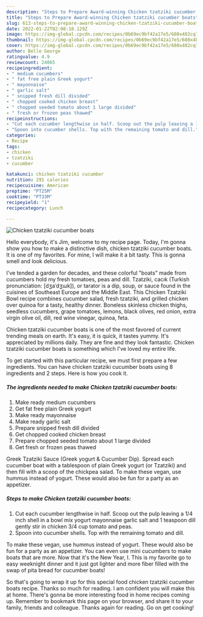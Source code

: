 ```yaml
---
description: "Steps to Prepare Award-winning Chicken tzatziki cucumber boats"
title: "Steps to Prepare Award-winning Chicken tzatziki cucumber boats"
slug: 613-steps-to-prepare-award-winning-chicken-tzatziki-cucumber-boats
date: 2022-01-22T02:08:18.129Z
image: https://img-global.cpcdn.com/recipes/0b69ec9bf42a17e5/680x482cq70/chicken-tzatziki-cucumber-boats-recipe-main-photo.jpg
thumbnail: https://img-global.cpcdn.com/recipes/0b69ec9bf42a17e5/680x482cq70/chicken-tzatziki-cucumber-boats-recipe-main-photo.jpg
cover: https://img-global.cpcdn.com/recipes/0b69ec9bf42a17e5/680x482cq70/chicken-tzatziki-cucumber-boats-recipe-main-photo.jpg
author: Belle George
ratingvalue: 4.9
reviewcount: 24065
recipeingredient:
- " medium cucumbers"
- " fat free plain Greek yogurt"
- " mayonnaise"
- " garlic salt"
- " snipped fresh dill divided"
- " chopped cooked chicken breast"
- " chopped seeded tomato about 1 large divided"
- " fresh or frozen peas thawed"
recipeinstructions:
- "Cut each cucumber lengthwise in half. Scoop out the pulp leaving a 1/4 inch shell in a bowl mix yogurt mayonnaise garlic salt and 1 teaspoon dill gently stir in chicken 3/4 cup tomato and peas."
- "Spoon into cucumber shells. Top with the remaining tomato and dill."
categories:
- Recipe
tags:
- chicken
- tzatziki
- cucumber

katakunci: chicken tzatziki cucumber 
nutrition: 291 calories
recipecuisine: American
preptime: "PT25M"
cooktime: "PT33M"
recipeyield: "1"
recipecategory: Lunch

---
```



![Chicken tzatziki cucumber boats](https://img-global.cpcdn.com/recipes/0b69ec9bf42a17e5/680x482cq70/chicken-tzatziki-cucumber-boats-recipe-main-photo.jpg)

Hello everybody, it's Jim, welcome to my recipe page. Today, I'm gonna show you how to make a distinctive dish, chicken tzatziki cucumber boats. It is one of my favorites. For mine, I will make it a bit tasty. This is gonna smell and look delicious.

I&#39;ve tended a garden for decades, and these colorful &#34;boats&#34; made from cucumbers hold my fresh tomatoes, peas and dill. Tzatziki, cacık (Turkish pronunciation: [dʒaˈdʒɯk]), or tarator is a dip, soup, or sauce found in the cuisines of Southeast Europe and the Middle East. This Chicken Tzatziki Bowl recipe combines cucumber salad, fresh tzatziki, and grilled chicken over quinoa for a tasty, healthy dinner. Boneless skinless chicken thighs, seedless cucumbers, grape tomatoes, lemons, black olives, red onion, extra virgin olive oil, dill, red wine vinegar, quinoa, feta.

Chicken tzatziki cucumber boats is one of the most favored of current trending meals on earth. It's easy, it is quick, it tastes yummy. It's appreciated by millions daily. They are fine and they look fantastic. Chicken tzatziki cucumber boats is something which I've loved my entire life.


To get started with this particular recipe, we must first prepare a few ingredients. You can have chicken tzatziki cucumber boats using 8 ingredients and 2 steps. Here is how you cook it.

<!--inarticleads1-->

##### The ingredients needed to make Chicken tzatziki cucumber boats:

1. Make ready  medium cucumbers
1. Get  fat free plain Greek yogurt
1. Make ready  mayonnaise
1. Make ready  garlic salt
1. Prepare  snipped fresh dill divided
1. Get  chopped cooked chicken breast
1. Prepare  chopped seeded tomato about 1 large divided
1. Get  fresh or frozen peas thawed


Greek Tzatziki Sauce (Greek yogurt &amp; Cucumber Dip). Spread each cucumber boat with a tablespoon of plain Greek yogurt (or Tzatziki) and then fill with a scoop of the chickpea salad. To make these vegan, use hummus instead of yogurt. These would also be fun for a party as an appetizer. 

<!--inarticleads2-->

##### Steps to make Chicken tzatziki cucumber boats:

1. Cut each cucumber lengthwise in half. Scoop out the pulp leaving a 1/4 inch shell in a bowl mix yogurt mayonnaise garlic salt and 1 teaspoon dill gently stir in chicken 3/4 cup tomato and peas.
1. Spoon into cucumber shells. Top with the remaining tomato and dill.


To make these vegan, use hummus instead of yogurt. These would also be fun for a party as an appetizer. You can even use mini cucumbers to make boats that are more. Now that it&#39;s the New Year, I. This is my favorite go to easy weeknight dinner and it just got lighter and more fiber filled with the swap of pita bread for cucumber boats! 

So that's going to wrap it up for this special food chicken tzatziki cucumber boats recipe. Thanks so much for reading. I am confident you will make this at home. There's gonna be more interesting food in home recipes coming up. Remember to bookmark this page on your browser, and share it to your family, friends and colleague. Thanks again for reading. Go on get cooking!
